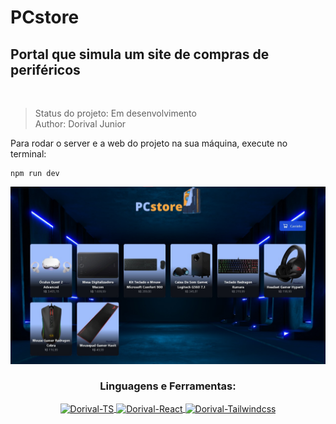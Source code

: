 # PCstore

<h2>Portal que simula um site de compras de periféricos</h2><br>

> Status do projeto: Em desenvolvimento <br>
> Author: Dorival Junior

Para rodar o server e a web do projeto na sua máquina, execute no terminal:
```
npm run dev
```



<div>
<img src="Images/Ex2.jpeg" width="600rem">
</div>




  <h3 align="center">Linguagens e Ferramentas:</h3>
<div style="display: inline_block">
      <p align="center">
  <a href="https://github.com/DorivalJunior23/NLW_Esports" target="_blank"><img align="center" alt="Dorival-TS" height="50" width="60" src="https://cdn.jsdelivr.net/gh/devicons/devicon/icons/typescript/typescript-plain.svg"/>
   <a href="https://github.com/DorivalJunior23/NLW_Esports" target="_blank"><img align="center" alt="Dorival-React" height="50" width="60" src="https://cdn.jsdelivr.net/gh/devicons/devicon/icons/react/react-original.svg"/>
   <a href="https://github.com/DorivalJunior23/NLW_Esports" target="_blank"><img align="center" alt="Dorival-Tailwindcss" height="50" width="60" src="https://cdn.jsdelivr.net/gh/devicons/devicon/icons/tailwindcss/tailwindcss-plain.svg"/>
  </div>

